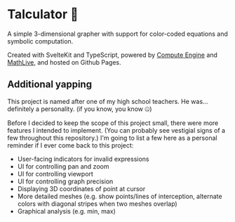 # Talculator 📐

A simple 3-dimensional grapher with support for color-coded equations and symbolic computation.

Created with SvelteKit and TypeScript, powered by [Compute Engine](https://cortexjs.io/compute-engine) and [MathLive](https://cortexjs.io/mathlive), and hosted on Github Pages.

## Additional yapping

This project is named after one of my high school teachers. He was... definitely a personality. (if you know, you know 🤐)

Before I decided to keep the scope of this project small, there were more features I intended to implement. (You can probably see vestigial signs of a few throughout this repository.) I'm going to list a few here as a personal reminder if I ever come back to this project:

- User-facing indicators for invalid expressions
- UI for controlling pan and zoom
- UI for controlling viewport
- UI for controlling graph precision
- Displaying 3D coordinates of point at cursor
- More detailed meshes (e.g. show points/lines of interception, alternate colors with diagonal stripes when two meshes overlap)
- Graphical analysis (e.g. min, max)
